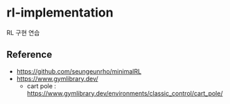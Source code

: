 # rl-implementation
RL 구현 연습

## Reference
- https://github.com/seungeunrho/minimalRL
- https://www.gymlibrary.dev/
  - cart pole : https://www.gymlibrary.dev/environments/classic_control/cart_pole/
